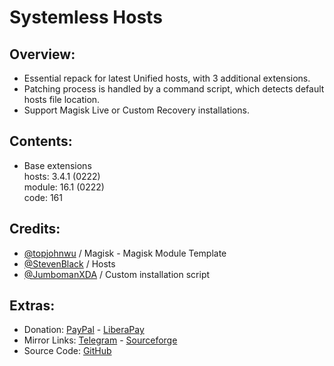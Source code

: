 # Systemless Hosts

## Overview:
- Essential repack for latest Unified hosts, with 3 additional extensions.
- Patching process is handled by a command script, which detects default hosts file location.
- Support Magisk Live or Custom Recovery installations.

## Contents:
- Base extensions   
hosts: 3.4.1 (0222)   
module: 16.1 (0222)   
code: 161   

## Credits:
- [@topjohnwu](https://github.com/topjohnwu) / Magisk - Magisk Module Template
- [@StevenBlack](https://github.com/StevenBlack) / Hosts
- [@JumbomanXDA](https://github.com/JumbomanXDA) / Custom installation script

## Extras:
- Donation: [PayPal](https://paypal.me/gloeyisk) - [LiberaPay](https://liberapay.com/gloeyisk)
- Mirror Links: [Telegram](https://t.me/gldppc) - [Sourceforge](https://bit.ly/2YZyZlA)
- Source Code: [GitHub](https://github.com/gloeyisk/SystemlessHosts)
